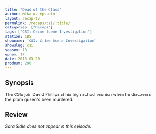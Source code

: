 ```yaml
---
title: "Dead of the Class"
author: Mika A. Epstein
layout: recap-tv
permalink: /recaps/csi/:title/
categories: ["Recaps"]
tags: ["CSI: Crime Scene Investigation"]
station: CBS
showname: "CSI: Crime Scene Investigation"
showslug: csi
season: 13  
epnum: 17  
date: 2013-03-20
prodnum: 290  
---
```


## Synopsis

The CSIs join David Phillips at his high school reunion when he discovers the prom queen's been murdered.

## Review

_Sara Sidle does not appear in this episode._

